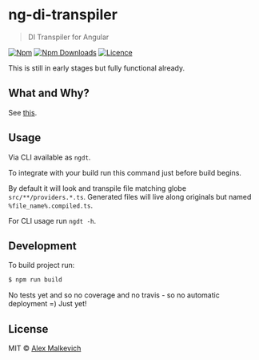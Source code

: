 # ng-di-transpiler

> DI Transpiler for Angular

[![Npm](https://img.shields.io/npm/v/ng-di-transpiler.svg?maxAge=2592000)](https://badge.fury.io/js/ng-di-transpiler)
[![Npm Downloads](https://img.shields.io/npm/dt/ng-di-transpiler.svg?maxAge=2592000)](https://www.npmjs.com/package/ng-di-transpiler)
[![Licence](https://img.shields.io/npm/l/ng-di-transpiler.svg?maxAge=2592000)](https://github.com/gund/ng-di-transpiler/blob/master/LICENSE)

This is still in early stages but fully functional already.

## What and Why?

See [this](https://github.com/gund/ioc-compiler-poc#about).

## Usage

Via CLI available as `ngdt`.

To integrate with your build run this command just before build begins.

By default it will look and transpile file matching globe `src/**/providers.*.ts`.
Generated files will live along originals but named `%file_name%.compiled.ts`.

For CLI usage run `ngdt -h`.

## Development

To build project run:

```bash
$ npm run build
```

No tests yet and so no coverage and no travis - so no automatic deployment =)
Just yet!

## License

MIT © [Alex Malkevich](malkevich.alex@gmail.com)
